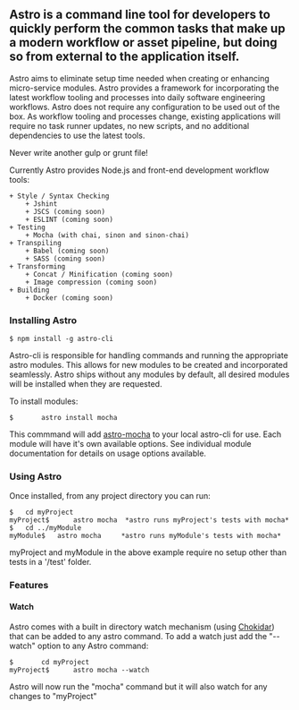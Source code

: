 ## Astro is a command line tool for developers to quickly perform the common tasks that make up a modern workflow or asset pipeline, but doing so from external to the application itself.

Astro aims to eliminate setup time needed when creating or enhancing micro-service modules. Astro provides a framework for incorporating the latest workflow tooling and processes into daily software engineering workflows.  Astro does not require any configuration to be used out of the box. As workflow tooling and processes change, existing applications will require no task runner updates, no new scripts, and no additional dependencies to use the latest tools.

Never write another gulp or grunt file!



Currently Astro provides Node.js and front-end development workflow tools:

	+ Style / Syntax Checking
		+ Jshint
		+ JSCS (coming soon)
		+ ESLINT (coming soon)
	+ Testing
		+ Mocha (with chai, sinon and sinon-chai)
	+ Transpiling
		+ Babel (coming soon)
		+ SASS (coming soon)
	+ Transforming
		+ Concat / Minification (coming soon)
		+ Image compression (coming soon)
	+ Building
		+ Docker (coming soon)



### Installing Astro
```
$ npm install -g astro-cli
```
Astro-cli is responsible for handling commands and running the appropriate astro modules.  This allows for new modules to be created and incorporated seamlessly. Astro ships without any modules by default, all desired modules will be installed when they are requested.

To install modules:

```
$		astro install mocha
```


This commmand will add [astro-mocha](https://www.npmjs.com/package/astro-mocha) to your local astro-cli for use.  Each module will have it's own available options.  See individual module documentation for details on usage options available.

### Using Astro

Once installed, from any project directory you can run:

```
$ 	cd myProject
myProject$		astro mocha  *astro runs myProject's tests with mocha*
$ 	cd ../myModule
myModule$ 	astro mocha 	*astro runs myModule's tests with mocha*
```

myProject and myModule in the above example require no setup other than tests in a '/test' folder.


### Features

#### Watch

Astro comes with a built in directory watch mechanism (using [Chokidar](https://www.npmjs.com/package/chokidar)) that can be added to any astro command. To add a watch just add the "--watch" option to any Astro command:

```
$		cd myProject
myProject$		astro mocha --watch
```

Astro will now run the "mocha" command but it will also watch for any changes to "myProject"

